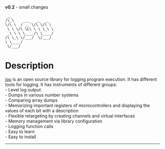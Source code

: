 <b>v0.2</b> - small changes
```
 __
/\_\    ___   __  __  
\/\ \  / __`\/\ \/\ \ 
 \ \ \/\ \L\ \ \ \_\ \
 _\ \ \ \____/\ \____/
/\ \_\ \/___/  \/___/ 
\ \____/              
 \/___/               
```
<h1>Description</h1>
<u>jou</u> is an open source library for logging program execution. It has different tools for logging. It has instruments of different groups: <br>
- Level log output <br>
- Dumps in various number systems <br>
- Comparing array dumps <br>
- Memorizing important registers of microcontrollers and displaying the values of each bit with a description <br>
- Flexible retargeting by creating channels and virtual interfaces <br>
- Memory management via library configuration <br>
- Logging function calls <br>
- Easy to learn <br>
- Easy to install <br>
<hr>